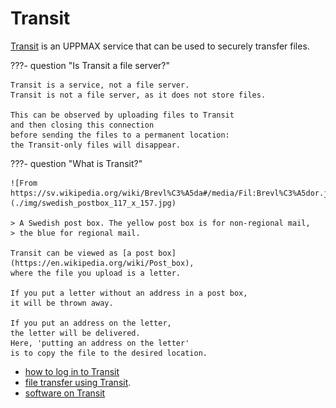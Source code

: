 # Transit

[Transit](../cluster_guides/transit.md) 
is an UPPMAX service that can be used to securely transfer files.

???- question "Is Transit a file server?"

    Transit is a service, not a file server.
    Transit is not a file server, as it does not store files.

    This can be observed by uploading files to Transit
    and then closing this connection
    before sending the files to a permanent location:
    the Transit-only files will disappear.

???- question "What is Transit?"

    ![From https://sv.wikipedia.org/wiki/Brevl%C3%A5da#/media/Fil:Brevl%C3%A5dor.jpg](./img/swedish_postbox_117_x_157.jpg)

    > A Swedish post box. The yellow post box is for non-regional mail,
    > the blue for regional mail.

    Transit can be viewed as [a post box](https://en.wikipedia.org/wiki/Post_box),
    where the file you upload is a letter.

    If you put a letter without an address in a post box,
    it will be thrown away.

    If you put an address on the letter,
    the letter will be delivered.
    Here, 'putting an address on the letter'
    is to copy the file to the desired location.

 * [how to log in to Transit](../cluster_guides/login_transit.md)
 * [file transfer using Transit](../cluster_guides/transfer_transit.md).
 * [software on Transit](../cluster_guides/software_on_transit.md)
